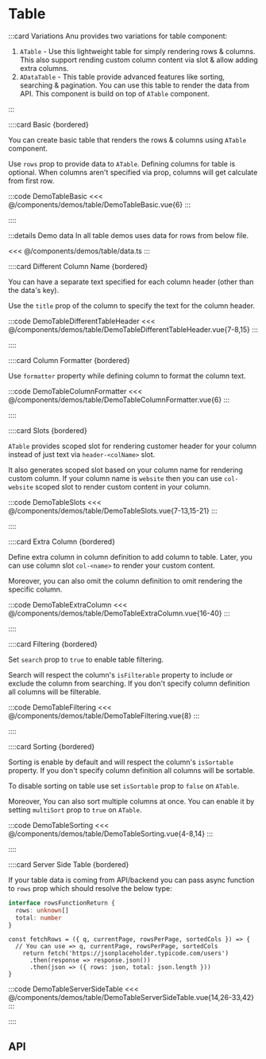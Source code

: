 <script lang="ts" setup>
import dataTableApi from '@anu/component-meta/ADataTable.json';
import api from '@anu/component-meta/ATable.json';
</script>

# Table

:::card Variations
Anu provides two variations for table component:

1. `ATable` - Use this lightweight table for simply rendering rows & columns. This also support rending custom column content via slot & allow adding extra columns.
2. `ADataTable` - This table provide advanced features like sorting, searching & pagination. You can use this table to render the data from API. This component is build on top of `ATable` component.

:::

<!-- 👉 Basic -->
::::card Basic {bordered}

You can create basic table that renders the rows & columns using `ATable` component.

Use `rows` prop to provide data to `ATable`. Defining columns for table is optional. When columns aren't specified via prop, columns will get calculate from first row.

:::code DemoTableBasic
<<< @/components/demos/table/DemoTableBasic.vue{6}
:::

::::

:::details Demo data
In all table demos uses data for rows from below file.

<<< @/components/demos/table/data.ts
:::

<!-- 👉 Different Column Name -->
::::card Different Column Name {bordered}

You can have a separate text specified for each column header (other than the data's key).

Use the `title` prop of the column to specify the text for the column header.

:::code DemoTableDifferentTableHeader
<<< @/components/demos/table/DemoTableDifferentTableHeader.vue{7-8,15}
:::

::::

<!-- 👉 Column Formatter -->
::::card Column Formatter {bordered}

Use `formatter` property while defining column to format the column text.

:::code DemoTableColumnFormatter
<<< @/components/demos/table/DemoTableColumnFormatter.vue{6}
:::

::::

<!-- 👉 Slots -->
::::card Slots {bordered}

`ATable` provides scoped slot for rendering customer header for your column instead of just text via `header-<colName>` slot.

It also generates scoped slot based on your column name for rendering custom column. If your column name is `website` then you can use `col-website` scoped slot to render custom content in your column.

:::code DemoTableSlots
<<< @/components/demos/table/DemoTableSlots.vue{7-13,15-21}
:::

::::

<!-- 👉 Extra Column -->
::::card Extra Column {bordered}

Define extra column in column definition to add column to table. Later, you can use column slot `col-<name>` to render your custom content.

Moreover, you can also omit the column definition to omit rendering the specific column.

:::code DemoTableExtraColumn
<<< @/components/demos/table/DemoTableExtraColumn.vue{16-40}
:::

::::

<!-- 👉 Filtering -->
::::card Filtering {bordered}

Set `search` prop to `true` to enable table filtering.

Search will respect the column's `isFilterable` property to include or exclude the column from searching. If you don't specify column definition all columns will be filterable.

:::code DemoTableFiltering
<<< @/components/demos/table/DemoTableFiltering.vue{8}
:::

::::

<!-- 👉 Sorting -->
::::card Sorting {bordered}

Sorting is enable by default and will respect the column's `isSortable` property. If you don't specify column definition all columns will be sortable.

To disable sorting on table use set `isSortable` prop to `false` on `ATable`.

Moreover, You can also sort multiple columns at once. You can enable it by setting `multiSort` prop to `true` on `ATable`.

:::code DemoTableSorting
<<< @/components/demos/table/DemoTableSorting.vue{4-8,14}
:::

::::

<!-- 👉 Server Side Table -->
::::card Server Side Table {bordered}

If your table data is coming from API/backend you can pass async function to `rows` prop which should resolve the below type:

```ts
interface rowsFunctionReturn {
  rows: unknown[]
  total: number
}
```

```ts{5}
const fetchRows = ({ q, currentPage, rowsPerPage, sortedCols }) => {
  // You can use => q, currentPage, rowsPerPage, sortedCols
    return fetch('https://jsonplaceholder.typicode.com/users')
      .then(response => response.json())
      .then(json => ({ rows: json, total: json.length }))
}
```

:::code DemoTableServerSideTable
<<< @/components/demos/table/DemoTableServerSideTable.vue{14,26-33,42}
:::

::::

<!-- 👉 API -->
## API

<Api title="Table" :api="api" class="mb-8"></Api>
<Api title="Data Table" :api="dataTableApi"></Api>
